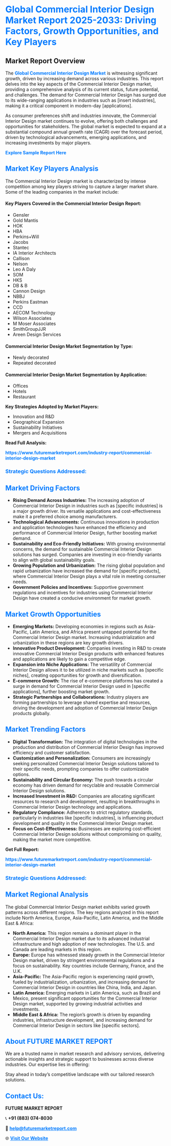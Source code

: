 <h1 style="color: #007BFF;">Global Commercial Interior Design Market Report 2025-2033: Driving Factors, Growth Opportunities, and Key Players</h1>

<section id="overview">
<h2>Market Report Overview</h2>
<p>The <a href="https://www.futuremarketreport.com/industry-report/commercial-interior-design-market" style="color: #007BFF; text-decoration: none;"><strong>Global Commercial Interior Design Market</strong></a> is witnessing significant growth, driven by increasing demand across various industries. This report delves into the key aspects of the Commercial Interior Design market, providing a comprehensive analysis of its current status, future potential, and challenges. The demand for Commercial Interior Design has surged due to its wide-ranging applications in industries such as [insert industries], making it a critical component in modern-day [applications].</p>
<p>As consumer preferences shift and industries innovate, the Commercial Interior Design market continues to evolve, offering both challenges and opportunities for stakeholders. The global market is expected to expand at a substantial compound annual growth rate (CAGR) over the forecast period, driven by technological advancements, emerging applications, and increasing investments by major players.</p>
</section>

<section id="overview">
<p><a href="https://www.futuremarketreport.com/request-sample/reportId=42459" style="color: #007BFF; text-decoration: none;"><strong>Explore Sample Report Here</strong></a></p>
</section>

<section id="key-players">
<h2 style="color: #007BFF;">Market Key Players Analysis</h2>
<p>The Commercial Interior Design market is characterized by intense competition among key players striving to capture a larger market share. Some of the leading companies in the market include:</p>
<h4>Key Players Covered in the Commercial Interior Design Report:</h4>
<ul><li>Gensler</li><li>Gold Mantis</li><li>HOK</li><li>HBA</li><li>Perkins+Will</li><li>Jacobs</li><li>Stantec</li><li>IA Interior Architects</li><li>Callison</li><li>Nelson</li><li>Leo A Daly</li><li>SOM</li><li>HKS</li><li>DB &amp; B</li><li>Cannon Design</li><li>NBBJ</li><li>Perkins Eastman</li><li>CCD</li><li>AECOM Technology</li><li>Wilson Associates</li><li>M Moser Associates</li><li>SmithGroupJJR</li><li>Areen Design Services</li></ul>
<h4>Commercial Interior Design Market Segmentation by Type:</h4>
<ul><li>Newly decorated</li><li>Repeated decorated</li></ul>

<h4>Commercial Interior Design Market Segmentation by Application:</h4>
<ul><li>Offices</li><li>Hotels</li><li>Restaurant</li></ul>
<p><strong>Key Strategies Adopted by Market Players:</strong></p>
<ul>
<li>Innovation and R&D</li>
<li>Geographical Expansion</li>
<li>Sustainability Initiatives</li>
<li>Mergers and Acquisitions</li>
</ul>
</section>

<section>
<p><strong>Read Full Analysis: </strong></p><a href="https://www.futuremarketreport.com/industry-report/commercial-interior-design-market" style="color: #007BFF; text-decoration: none;"><strong>https://www.futuremarketreport.com/industry-report/commercial-interior-design-market</strong></a>
<h3 style="color: #007BFF;">Strategic Questions Addressed:</h3>
</section>

<section id="driving-factors">
<h2 style="color: #007BFF;">Market Driving Factors</h2>
<ul>
<li><strong>Rising Demand Across Industries:</strong> The increasing adoption of Commercial Interior Design in industries such as [specific industries] is a major growth driver. Its versatile applications and cost-effectiveness make it a preferred choice among manufacturers.</li>
<li><strong>Technological Advancements:</strong> Continuous innovations in production and application technologies have enhanced the efficiency and performance of Commercial Interior Design, further boosting market demand.</li>
<li><strong>Sustainability and Eco-Friendly Initiatives:</strong> With growing environmental concerns, the demand for sustainable Commercial Interior Design solutions has surged. Companies are investing in eco-friendly variants to align with global sustainability goals.</li>
<li><strong>Growing Population and Urbanization:</strong> The rising global population and rapid urbanization have increased the demand for [specific products], where Commercial Interior Design plays a vital role in meeting consumer needs.</li>
<li><strong>Government Policies and Incentives:</strong> Supportive government regulations and incentives for industries using Commercial Interior Design have created a conducive environment for market growth.</li>
</ul>
</section>

<section id="growth-opportunities">
<h2 style="color: #007BFF;">Market Growth Opportunities</h2>
<ul>
<li><strong>Emerging Markets:</strong> Developing economies in regions such as Asia-Pacific, Latin America, and Africa present untapped potential for the Commercial Interior Design market. Increasing industrialization and urbanization in these regions are key growth drivers.</li>
<li><strong>Innovative Product Development:</strong> Companies investing in R&D to create innovative Commercial Interior Design products with enhanced features and applications are likely to gain a competitive edge.</li>
<li><strong>Expansion into Niche Applications:</strong> The versatility of Commercial Interior Design allows it to be utilized in niche markets such as [specific niches], creating opportunities for growth and diversification.</li>
<li><strong>E-commerce Growth:</strong> The rise of e-commerce platforms has created a surge in demand for Commercial Interior Design used in [specific applications], further boosting market growth.</li>
<li><strong>Strategic Partnerships and Collaborations:</strong> Industry players are forming partnerships to leverage shared expertise and resources, driving the development and adoption of Commercial Interior Design products globally.</li>
</ul>
</section>

<section id="trending-factors">
<h2 style="color: #007BFF;">Market Trending Factors</h2>
<ul>
<li><strong>Digital Transformation:</strong> The integration of digital technologies in the production and distribution of Commercial Interior Design has improved efficiency and customer satisfaction.</li>
<li><strong>Customization and Personalization:</strong> Consumers are increasingly seeking personalized Commercial Interior Design solutions tailored to their specific needs, prompting companies to offer customizable options.</li>
<li><strong>Sustainability and Circular Economy:</strong> The push towards a circular economy has driven demand for recyclable and reusable Commercial Interior Design solutions.</li>
<li><strong>Increased Investment in R&D:</strong> Companies are allocating significant resources to research and development, resulting in breakthroughs in Commercial Interior Design technology and applications.</li>
<li><strong>Regulatory Compliance:</strong> Adherence to strict regulatory standards, particularly in industries like [specific industries], is influencing product development and quality in the Commercial Interior Design market.</li>
<li><strong>Focus on Cost-Effectiveness:</strong> Businesses are exploring cost-efficient Commercial Interior Design solutions without compromising on quality, making the market more competitive.</li>
</ul>
</section>

<section>
<p><strong>Get Full Report: </strong></p><a href="https://www.futuremarketreport.com/industry-report/commercial-interior-design-market" style="color: #007BFF; text-decoration: none;"><strong>https://www.futuremarketreport.com/industry-report/commercial-interior-design-market</strong></a>
<h3 style="color: #007BFF;">Strategic Questions Addressed:</h3>
</section>


<section id="regional-analysis">
<h2 style="color: #007BFF;">Market Regional Analysis</h2>
<p>The global Commercial Interior Design market exhibits varied growth patterns across different regions. The key regions analyzed in this report include North America, Europe, Asia-Pacific, Latin America, and the Middle East & Africa:</p>
<ul>
<li><strong>North America:</strong> This region remains a dominant player in the Commercial Interior Design market due to its advanced industrial infrastructure and high adoption of new technologies. The U.S. and Canada are leading markets in this region.</li>
<li><strong>Europe:</strong> Europe has witnessed steady growth in the Commercial Interior Design market, driven by stringent environmental regulations and a focus on sustainability. Key countries include Germany, France, and the U.K.</li>
<li><strong>Asia-Pacific:</strong> The Asia-Pacific region is experiencing rapid growth, fueled by industrialization, urbanization, and increasing demand for Commercial Interior Design in countries like China, India, and Japan.</li>
<li><strong>Latin America:</strong> Emerging markets in Latin America, such as Brazil and Mexico, present significant opportunities for the Commercial Interior Design market, supported by growing industrial activities and investments.</li>
<li><strong>Middle East & Africa:</strong> The region’s growth is driven by expanding industries, infrastructure development, and increasing demand for Commercial Interior Design in sectors like [specific sectors].</li>
</ul>
</section>

<footer>
<h2 style="color: #007BFF;">About FUTURE MARKET REPORT</h2>
<p>We are a trusted name in market research and advisory services, delivering actionable insights and strategic support to businesses across diverse industries. Our expertise lies in offering:</p>

<p>Stay ahead in today’s competitive landscape with our tailored research solutions.</p>

<h2 style="color: #007BFF;">Contact Us:</h2>
<p><strong>FUTURE MARKET REPORT</strong></p>
<p>📞 <strong>+91 (883) 074-8030</strong></p>
<p>📧 <strong><a href="mailto:help@futuremarketreport.com" style="color: #007BFF;">help@futuremarketreport.com</a></strong></p>
<p>🌐 <strong><a href="https://www.futuremarketreport.com/" style="color: #007BFF;">Visit Our Website</a></strong></p>
</footer>